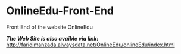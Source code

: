 # OnlineEdu-Front-End

Front End of the website OnlineEdu


***The Web Site is also avaible via link:***  
     http://faridimanzada.alwaysdata.net/OnlineEdu/onlineEdu/index.html
